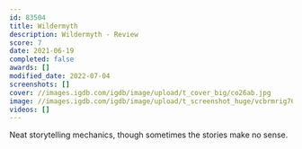 ```yaml
---
id: 83504
title: Wildermyth
description: Wildermyth - Review
score: 7
date: 2021-06-19
completed: false
awards: []
modified_date: 2022-07-04
screenshots: []
cover: //images.igdb.com/igdb/image/upload/t_cover_big/co26ab.jpg
image: //images.igdb.com/igdb/image/upload/t_screenshot_huge/vcbrmrig7657p1vp7dav.jpg
videos: []
---
```

Neat storytelling mechanics, though sometimes the stories make no sense.